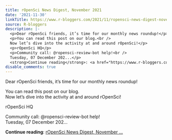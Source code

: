 ```yaml
---
title: rOpenSci News Digest, November 2021
date: '2021-11-30'
linkTitle: https://www.r-bloggers.com/2021/11/ropensci-news-digest-november-2021/
source: R-bloggers
description: |-
  <p>Dear rOpenSci friends, it’s time for our monthly news roundup!</p>
  <p>You can read this post on our blog.<br />
  Now let’s dive into the activity at and around rOpenSci!</p>
  <p>rOpenSci HQ</p>
  <p>Community call: @ropensci-review-bot help!<br />
  Tuesday, 07 December 202...</p>
  <strong>Continue reading</strong>: <a href="https://www.r-bloggers.com/2021/11/ropensci-news-digest-november-2021/">rOpenSci News Digest, November ...
disable_comments: true
---
```

<p>Dear rOpenSci friends, it’s time for our monthly news roundup!</p>
<p>You can read this post on our blog.<br />
Now let’s dive into the activity at and around rOpenSci!</p>
<p>rOpenSci HQ</p>
<p>Community call: @ropensci-review-bot help!<br />
Tuesday, 07 December 202...</p>
<strong>Continue reading</strong>: <a href="https://www.r-bloggers.com/2021/11/ropensci-news-digest-november-2021/">rOpenSci News Digest, November ...